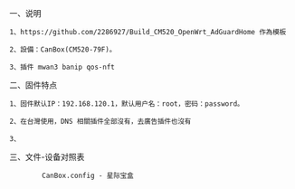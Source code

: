 一、说明

    1、https://github.com/2286927/Build_CM520_OpenWrt_AdGuardHome 作為模板

    2、設備：CanBox(CM520-79F)。
    
    3、插件 mwan3 banip qos-nft
    
二、固件特点

    1、固件默认IP：192.168.120.1，默认用户名：root，密码：password。
    
    2、在台灣使用，DNS 相關插件全部沒有，去廣告插件也沒有
    
    3、
    
    
三、文件-设备对照表

        
            CanBox.config - 星际宝盒
            

